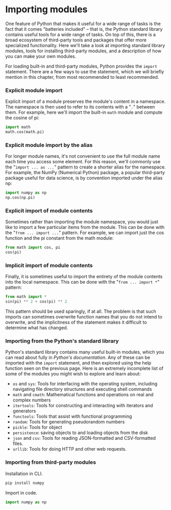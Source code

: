 # Importing modules

One feature of Python that makes it useful for a wide range of tasks is the fact that it comes "batteries included" – that is, the Python standard library contains useful tools for a wide range of tasks. On top of this, there is a broad ecosystem of third-party tools and packages that offer more specialized functionality. Here we'll take a look at importing standard library modules, tools for installing third-party modules, and a description of how you can make your own modules.&#x20;

For loading built-in and third-party modules, Python provides the `import` statement. There are a few ways to use the statement, which we will briefly mention in this chapter, from most recommended to least recommended.

### Explicit module import&#x20;

Explicit import of a module preserves the module's content in a namespace. The namespace is then used to refer to its contents with a "`.`" between them. For example, here we'll import the built-in `math` module and compute the cosine of pi:&#x20;

```python
import math
math.cos(math.pi) 
```

### Explicit module import by the alias&#x20;

For longer module names, it's not convenient to use the full module name each time you access some element. For this reason, we'll commonly use the "`import ... as ...`" pattern to create a shorter alias for the namespace. For example, the NumPy (Numerical Python) package, a popular third-party package useful for data science, is by convention imported under the alias np:&#x20;

```python
import numpy as np
np.cos(np.pi) 
```

### Explicit import of module contents

Sometimes rather than importing the module namespace, you would just like to import a few particular items from the module. This can be done with the "`from ... import ...`" pattern. For example, we can import just the cos function and the pi constant from the math module:&#x20;

```python
from math import cos, pi
cos(pi)
```

### Implicit import of module contents

Finally, it is sometimes useful to import the entirety of the module contents into the local namespace. This can be done with the "`from ... import *`" pattern:&#x20;

```python
from math import * 
sin(pi) ** 2 + cos(pi) ** 2 
```

This pattern should be used sparingly, if at all. The problem is that such imports can sometimes overwrite function names that you do not intend to overwrite, and the implicitness of the statement makes it difficult to determine what has changed.

### Importing from the Python's standard library

Python's standard library contains many useful built-in modules, which you can read about fully in _Python's documentation_. Any of these can be imported with the `import` statement, and then explored using the help function seen on the previous page. Here is an extremely incomplete list of some of the modules you might wish to explore and learn about:

* `os` and `sys`: Tools for interfacing with the operating system, including navigating file directory structures and executing shell commands&#x20;
* `math` and `cmath`: Mathematical functions and operations on real and complex numbers&#x20;
* `itertools`: Tools for constructing and interacting with iterators and generators
* `functools`: Tools that assist with functional programming&#x20;
* `random`: Tools for generating pseudorandom numbers&#x20;
* `pickle`: Tools for object&#x20;
* `persistence`: saving objects to and loading objects from the disk
* `json` and `csv`: Tools for reading JSON-formatted and CSV-formatted files.&#x20;
* `urllib`: Tools for doing HTTP and other web requests.

### Importing from third-party modules

Installation in CLI.

```bash
pip install numpy
```

Import in code.

```python
import numpy as np
```


